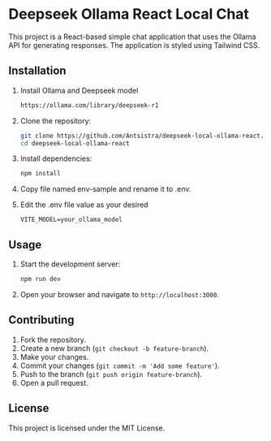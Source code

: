 # Deepseek Ollama React Local Chat

This project is a React-based simple chat application that uses the Ollama API for generating responses. The application is styled using Tailwind CSS.

## Installation

1. Install Ollama and Deepseek model

   ```sh
   https://ollama.com/library/deepseek-r1
   ```

2. Clone the repository:

   ```sh
   git clone https://github.com/Antsistra/deepseek-local-ollama-react.git
   cd deepseek-local-ollama-react
   ```

3. Install dependencies:

   ```sh
   npm install
   ```

4. Copy file named env-sample and rename it to .env.

5. Edit the .env file value as your desired
   ```env
   VITE_MODEL=your_ollama_model
   ```

## Usage

1. Start the development server:

   ```sh
   npm run dev
   ```

2. Open your browser and navigate to `http://localhost:3000`.


## Contributing

1. Fork the repository.
2. Create a new branch (`git checkout -b feature-branch`).
3. Make your changes.
4. Commit your changes (`git commit -m 'Add some feature'`).
5. Push to the branch (`git push origin feature-branch`).
6. Open a pull request.

## License

This project is licensed under the MIT License.

